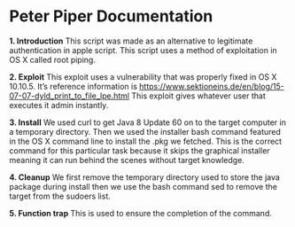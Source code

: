 # Peter Piper Documentation #

__1. Introduction__
This script was made as an alternative to legitimate authentication in apple script. This script uses a method of exploitation in OS X  called root piping.


__2. Exploit__
This exploit uses a vulnerability that was properly fixed in OS X 10.10.5. It’s reference information is https://www.sektioneins.de/en/blog/15-07-07-dyld_print_to_file_lpe.html
This exploit gives whatever user that executes it admin instantly.


__3. Install__
We used curl to get Java 8 Update 60 on to the target computer in a temporary directory. Then we used the installer bash command featured in the OS X command line to install the .pkg we fetched. This is the correct command for this particular task because it skips the graphical  installer meaning it can run behind the scenes without target knowledge.


__4. Cleanup__
We first remove the temporary directory used to store the java package during install then we use the bash command sed to remove the target from the sudoers list.


__5. Function trap__
This is used to ensure the completion of the command.
